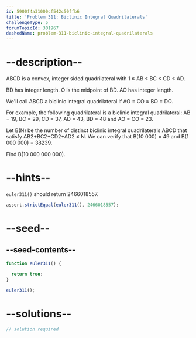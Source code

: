 ```yaml
---
id: 5900f4a31000cf542c50ffb6
title: 'Problem 311: Biclinic Integral Quadrilaterals'
challengeType: 5
forumTopicId: 301967
dashedName: problem-311-biclinic-integral-quadrilaterals
---
```


# --description--

ABCD is a convex, integer sided quadrilateral with 1 ≤ AB &lt; BC &lt; CD &lt; AD.

BD has integer length. O is the midpoint of BD. AO has integer length.

We'll call ABCD a biclinic integral quadrilateral if AO = CO ≤ BO = DO.

For example, the following quadrilateral is a biclinic integral quadrilateral: AB = 19, BC = 29, CD = 37, AD = 43, BD = 48 and AO = CO = 23.

Let B(N) be the number of distinct biclinic integral quadrilaterals ABCD that satisfy AB2+BC2+CD2+AD2 ≤ N. We can verify that B(10 000) = 49 and B(1 000 000) = 38239.

Find B(10 000 000 000).

# --hints--

`euler311()` should return 2466018557.

```js
assert.strictEqual(euler311(), 2466018557);
```

# --seed--

## --seed-contents--

```js
function euler311() {

  return true;
}

euler311();
```

# --solutions--

```js
// solution required
```
